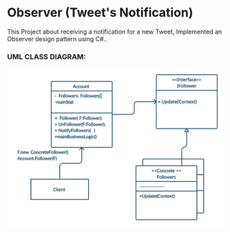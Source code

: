 # Observer (Tweet's Notification)
This Project about receiving a notification for a new Tweet, Implemented an Observer design pattern using C#..
### UML CLASS DIAGRAM:
<img src="ObserverDesignPattern.png">


